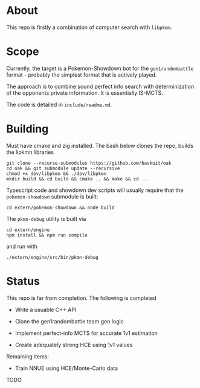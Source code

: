 # About

This repo is firstly a combination of computer search with `libpkmn`.

# Scope

Currently, the target is a Pokemon-Showdown bot for the `gen1randombattle` format - probably the simplest format that is actively played.

The approach is to combine sound perfect info search with determinization of the opponents private information. It is essentially IS-MCTS.

The code is detailed in `include/readme.md`.

# Building

Must have cmake and zig installed. The bash below clones the repo, builds the lipkmn libraries

```
git clone --recurse-submodules https://github.com/baskuit/oak
cd oak && git submodule update --recursive
chmod +x dev/libpkmn && ./dev/libpkmn
mkdir build && cd build && cmake .. && make && cd ..
```

Typescript code and showdown dev scripts will usually require that the `pokemon-showdown` submodule is built:

```
cd extern/pokemon-showdown && node build
```

The `pkmn-debug` utility is built via
```
cd extern/engine
npm install && npm run compile
```
and run with 
```
./extern/engine/src/bin/pkmn-debug
```

# Status

This repo is far from completion. The following is completed

* Write a usuable C++ API

* Clone the gen1randombattle team gen logic

* Implement perfect-info MCTS for accurate 1v1 estimation

* Create adequately strong HCE using 1v1 values

Remaining items:

* Train NNUE using HCE/Monte-Carlo data


TODO
